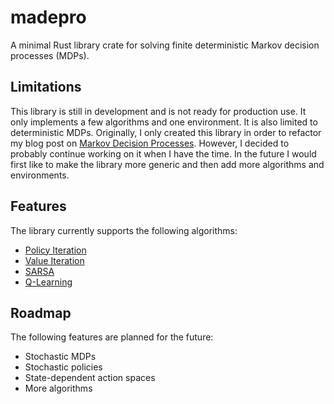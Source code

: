 # madepro

A minimal Rust library crate for solving finite deterministic Markov decision processes (MDPs).

## Limitations

This library is still in development and is not ready for production use.
It only implements a few algorithms and one environment.
It is also limited to deterministic MDPs.
Originally, I only created this library in order to refactor my blog post
on [Markov Decision Processes](https://devspaceship.com/posts/gridworld).
However, I decided to probably continue working on it when I have the time.
In the future I would first like to make the library more generic
and then add more algorithms and environments.

## Features

The library currently supports the following algorithms:

- [Policy Iteration](https://en.wikipedia.org/wiki/Markov_decision_process#Policy_iteration)
- [Value Iteration](https://en.wikipedia.org/wiki/Markov_decision_process#Value_iteration)
- [SARSA](https://en.wikipedia.org/wiki/State-Action-Reward-State-Action)
- [Q-Learning](https://en.wikipedia.org/wiki/Q-learning)

## Roadmap

The following features are planned for the future:

- Stochastic MDPs
- Stochastic policies
- State-dependent action spaces
- More algorithms
